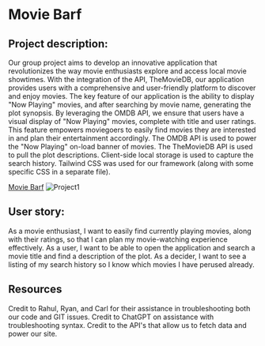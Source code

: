 # Movie Barf

## Project description:
Our group project aims to develop an innovative application that revolutionizes the way movie enthusiasts explore and access local movie showtimes. With the integration of the API, TheMovieDB, our application provides users with a comprehensive and user-friendly platform to discover and enjoy movies. The key feature of our application is the ability to display "Now Playing" movies, and after searching by movie name, generating the plot synopsis. By leveraging the OMDB API, we ensure that users have a visual display of "Now Playing" movies, complete with title and user ratings. This feature empowers moviegoers to easily find movies they are interested in and plan their entertainment accordingly.
The OMDB API is used to power the "Now Playing" on-load banner of movies.
The TheMovieDB API is used to pull the plot descriptions.
Client-side local storage is used to capture the search history.
Tailwind CSS was used for our framework (along with some specific CSS in a separate file).

[Movie Barf](https://moviebarf.netlify.app/)
![Project1](https://github.com/user-attachments/assets/b5234738-2f75-4714-aaa8-4f9aa67556ff)


## User story:
As a movie enthusiast, I want to easily find currently playing movies, along with their ratings, so that I can plan my movie-watching experience effectively.
As a user, I want to be able to open the application and search a movie title and find a description of the plot.
As a decider, I want to see a listing of my search history so I know which movies I have perused already.

## Resources
Credit to Rahul, Ryan, and Carl for their assistance in troubleshooting both our code and GIT issues.
Credit to ChatGPT on assistance with troubleshooting syntax.
Credit to the API's that allow us to fetch data and power our site.




